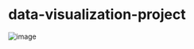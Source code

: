 # data-visualization-project
![image](https://user-images.githubusercontent.com/5482482/118184591-88566200-b409-11eb-8290-760b3d5fb180.png)
